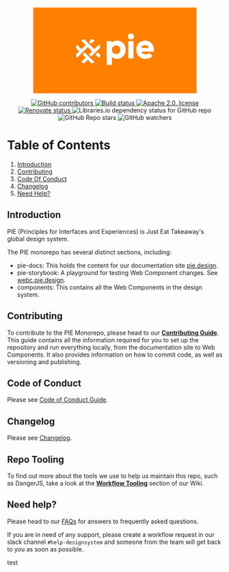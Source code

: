 <p align="center">
  <img align="center" src="./readme_image.png" height="200" alt="">
</p>

<div align="center">
  <a href="https://github.com/justeattakeaway/pie/graphs/contributors">
    <img alt="GitHub contributors" src="https://img.shields.io/github/contributors/justeattakeaway/pie">
  </a>
  <a href="https://github.com/justeattakeaway/pie/actions/workflows/build.yml?query=branch%3Amain">
    <img alt="Build status" src="https://img.shields.io/github/actions/workflow/status/justeattakeaway/pie/ci.yml">
  </a>
  <a href="https://opensource.org/licenses/Apache-2.0">
    <img alt="Apache 2.0. license" src="https://img.shields.io/badge/License-Apache_2.0-blue.svg">
  </a>
  <a href="https://renovatebot.com/">
    <img alt="Renovate status" src="https://img.shields.io/badge/renovate-enabled-brightgreen.svg">
  </a>
  <img alt="Libraries.io dependency status for GitHub repo" src="https://img.shields.io/librariesio/github/justeattakeaway/pie">
  <img alt="GitHub Repo stars" src="https://img.shields.io/github/stars/justeattakeaway/pie?style=social">
  <img alt="GitHub watchers" src="https://img.shields.io/github/watchers/justeattakeaway/pie?style=social">
</div>

# Table of Contents

1. [Introduction](#pie)
2. [Contributing](#contributing)
3. [Code Of Conduct](#code-of-conduct)
4. [Changelog](#changelog)
5. [Need Help?](#need-help)


## Introduction

PIE (Principles for Interfaces and Experiences) is Just Eat Takeaway's global design system.

The PIE monorepo has several distinct sections, including:
  - pie-docs: This holds the content for our documentation site [pie.design](https://pie.design/).
  - pie-storybook: A playground for testing Web Component changes. See [webc.pie.design](https://webc.pie.design).
  - components: This contains all the Web Components in the design system.


## Contributing

To contribute to the PIE Monorepo, please head to our **[Contributing Guide](https://github.com/justeattakeaway/pie/wiki/Contributing-Guide)**. This guide contains all the information required for you to set up the repository and run everything locally, from the documentation site to Web Components. It also provides information on how to commit code, as well as versioning and publishing.


## Code of Conduct

Please see [Code of Conduct Guide](./CODE_OF_CONDUCT.md).


## Changelog

Please see [Changelog](./CHANGELOG.md).


## Repo Tooling

To find out more about the tools we use to help us maintain this repo, such as DangerJS, take a look at the **[Workflow Tooling](https://github.com/justeattakeaway/pie/wiki/Workflow-Tooling)** section of our Wiki.


## Need help?

Please head to our [FAQs](https://pie.design/support/faq/) for answers to frequently asked questions.

If you are in need of any support, please create a workflow request in our slack channel `#help-designsystem` and someone from the team will get back to you as soon as possible.

test
